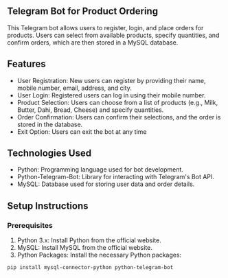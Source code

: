 ## Telegram Bot for Product Ordering
This Telegram bot allows users to register, login, and place orders for products. Users can select from available products, specify quantities, and confirm orders, which are then stored in a MySQL database.

## Features
- User Registration: New users can register by providing their name, mobile number, email, address, and city.
- User Login: Registered users can log in using their mobile number.
- Product Selection: Users can choose from a list of products (e.g., Milk, Butter, Dahi, Bread, Cheese) and specify quantities.
- Order Confirmation: Users can confirm their selections, and the order is stored in the database.
- Exit Option: Users can exit the bot at any time

## Technologies Used
- Python: Programming language used for bot development.
- Python-Telegram-Bot: Library for interacting with Telegram's Bot API.
- MySQL: Database used for storing user data and order details.

## Setup Instructions
###  Prerequisites
1. Python 3.x: Install Python from the official website.
2. MySQL: Install MySQL from the official website.
3. Python Packages: Install the necessary Python packages:
```
pip install mysql-connector-python python-telegram-bot
```
